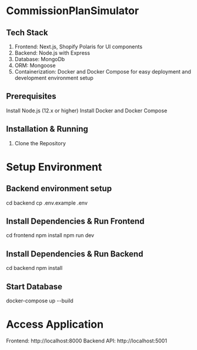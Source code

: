 # CommissionPlanSimulator
 ## Tech Stack
1. Frontend: Next.js, Shopify Polaris for UI components
2. Backend: Node.js with Express
3. Database: MongoDb
4. ORM: Mongoose
5. Containerization: Docker and Docker Compose for easy deployment and development environment setup
## Prerequisites
Install Node.js (12.x or higher)
Install Docker and Docker Compose
## Installation & Running
1. Clone the Repository
# Setup Environment

## Backend environment setup
cd backend
cp .env.example .env

## Install Dependencies & Run Frontend
cd frontend
npm install
npm run dev

## Install Dependencies & Run Backend
cd backend
npm install

## Start Database
  docker-compose up --build

 # Access Application
Frontend: http://localhost:8000
Backend API: http://localhost:5001 
